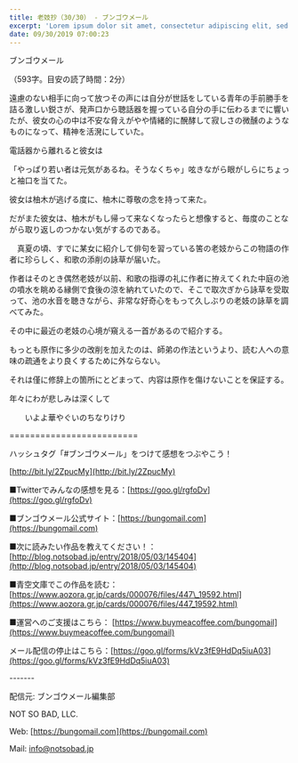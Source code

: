 ```yaml
---
title: 老妓抄（30/30） - ブンゴウメール
excerpt: 'Lorem ipsum dolor sit amet, consectetur adipiscing elit, sed do eiusmod tempor incididunt ut labore et dolore magna aliqua. Praesent elementum facilisis leo vel fringilla est ullamcorper eget. At imperdiet dui accumsan sit amet nulla facilisi morbi tempus.'
date: 09/30/2019 07:00:23
---
```


ブンゴウメール

（593字。目安の読了時間：2分）

遠慮のない相手に向って放つその声には自分が世話をしている青年の手前勝手を詰る激しい鋭さが、発声口から聴話器を握っている自分の手に伝わるまでに響いたが、彼女の心の中は不安な脅えがやや情緒的に醗酵して寂しさの微醺のようなものになって、精神を活溌にしていた。

電話器から離れると彼女は

「やっぱり若い者は元気があるね。そうなくちゃ」呟きながら眼がしらにちょっと袖口を当てた。

彼女は柚木が逃げる度に、柚木に尊敬の念を持って来た。

だがまた彼女は、柚木がもし帰って来なくなったらと想像すると、毎度のことながら取り返しのつかない気がするのである。

　真夏の頃、すでに某女に紹介して俳句を習っている筈の老妓からこの物語の作者に珍らしく、和歌の添削の詠草が届いた。

作者はそのとき偶然老妓が以前、和歌の指導の礼に作者に拵えてくれた中庭の池の噴水を眺める縁側で食後の涼を納れていたので、そこで取次ぎから詠草を受取って、池の水音を聴きながら、非常な好奇心をもって久しぶりの老妓の詠草を調べてみた。

その中に最近の老妓の心境が窺える一首があるので紹介する。

もっとも原作に多少の改削を加えたのは、師弟の作法というより、読む人への意味の疏通をより良くするために外ならない。

それは僅に修辞上の箇所にとどまって、内容は原作を傷けないことを保証する。

年々にわが悲しみは深くして

　　いよよ華やぐいのちなりけり

\=========================

ハッシュタグ「#ブンゴウメール」をつけて感想をつぶやこう！　

[http://bit.ly/2ZpucMy](http://bit.ly/2ZpucMy)

■Twitterでみんなの感想を見る：[https://goo.gl/rgfoDv](https://goo.gl/rgfoDv)

■ブンゴウメール公式サイト：[https://bungomail.com](https://bungomail.com)

■次に読みたい作品を教えてください！：[http://blog.notsobad.jp/entry/2018/05/03/145404](http://blog.notsobad.jp/entry/2018/05/03/145404)

■青空文庫でこの作品を読む：[https://www.aozora.gr.jp/cards/000076/files/447\_19592.html](https://www.aozora.gr.jp/cards/000076/files/447_19592.html)

■運営へのご支援はこちら： [https://www.buymeacoffee.com/bungomail](https://www.buymeacoffee.com/bungomail)

メール配信の停止はこちら：[https://goo.gl/forms/kVz3fE9HdDq5iuA03](https://goo.gl/forms/kVz3fE9HdDq5iuA03)

\-------

配信元: ブンゴウメール編集部

NOT SO BAD, LLC.

Web: [https://bungomail.com](https://bungomail.com)

Mail: info@notsobad.jp